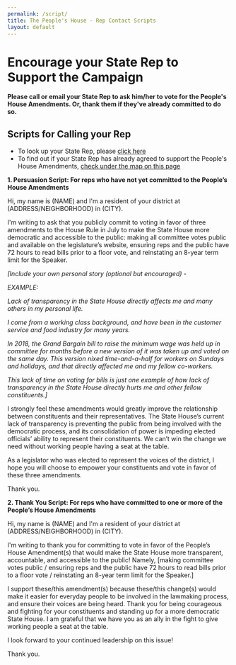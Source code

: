 ```yaml
---
permalink: /script/
title: The People's House - Rep Contact Scripts
layout: default
---
```

# Encourage your State Rep to Support the Campaign

**Please call or email your State Rep to ask him/her to vote for the People's House Amendments. Or, thank them if they've already committed to do so.**

## Scripts for Calling your Rep

* To look up your State Rep, please <a href="https://malegislature.gov/Search/FindMyLegislator" target="_blank">click here</a>
* To find out if your State Rep has already agreed to support the People's House Amendments, <a href="https://actonmass.org/the-campaign/" target="_blank">check under the map on this page</a>



**1. Persuasion Script: For reps who have not yet committed to the People’s House Amendments**

Hi, my name is (NAME) and I'm a resident of your district at (ADDRESS/NEIGHBORHOOD) in (CITY).

I'm writing to ask that you publicly commit to voting in favor of three amendments to the House Rule in July to make the State House more democratic and accessible to the public: making all committee votes public and available on the legislature’s website, ensuring reps and the public have 72 hours to read bills prior to a floor vote, and reinstating an 8-year term limit for the Speaker.

*[Include your own personal story (optional but encouraged) -*

*EXAMPLE:*

*Lack of transparency in the State House directly affects me and many others in my personal life.*

*I come from a working class background, and have been in the customer service and food industry for many years.*

*In 2018, the Grand Bargain bill to raise the minimum wage was held up in committee for months before a new version of it was taken up and voted on the same day. This version nixed time-and-a-half for workers on Sundays and holidays, and that directly affected me and my fellow co-workers.* 

*This lack of time on voting for bills is just one example of how lack of transparency in the State House directly hurts me and other fellow constituents.]*

I strongly feel these amendments would greatly improve the relationship between constituents and their representatives. The State House’s current lack of transparency is preventing the public from being involved with the democratic process, and its consolidation of power is impeding elected officials’ ability to represent their constituents. We can’t win the change we need without working people having a seat at the table. 

As a legislator who was elected to represent the voices of the district, I hope you will choose to empower your constituents and vote in favor of these three amendments. 

Thank you.



**2. Thank You Script: For reps who have committed to one or more of the People’s House Amendments**



Hi, my name is (NAME) and I'm a resident of your district at (ADDRESS/NEIGHBORHOOD) in (CITY). 

I'm writing to thank you for committing to vote in favor of the People’s House Amendment(s) that would make the State House more transparent, accountable, and accessible to the public! Namely, \[making committee votes public / ensuring reps and the public have 72 hours to read bills prior to a floor vote / reinstating an 8-year term limit for the Speaker.]

I support these/this amendment(s) because these/this change(s) would make it easier for everyday people to be involved in the lawmaking process, and ensure their voices are being heard. Thank you for being courageous and fighting for your constituents and standing up for a more democratic State House. I am grateful that we have you as an ally in the fight to give working people a seat at the table. 

I look forward to your continued leadership on this issue!

Thank you.